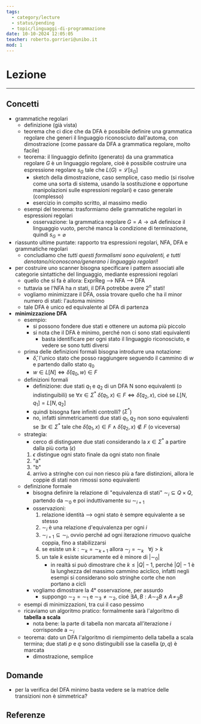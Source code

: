 ```yaml
---
tags:
  - category/lecture
  - status/pending
  - topic/linguaggi-di-programmazione
date: 10-10-2024 12:05:05
teacher: roberto.gorrieri@unibo.it
mod: 1
---
```

# Lezione
---
## Concetti
- grammatiche regolari
	- definizione (già vista)
	- teorema che ci dice che da DFA è possibile definire una grammatica regolare che generi il linguaggio riconosciuto dall'automa, con dimostrazione (come passare da DFA a grammatica regolare, molto facile)
	- teorema: il linguaggio definito (generato) da una grammatica regolare $G$ è un linguaggio regolare, cioè è possibile costruire una espressione regolare $s_{G}$ tale che $L(G) = \mathscr{L}[s_{G}]$
		- sketch della dimostrazione, caso semplice, caso medio (si risolve come una sorta di sistema, usando la sostituzione e opportune manipolazioni sulle espressioni regolari) e caso generale (complesso)
		- esercizio in compito scritto, al massimo medio
	- esempi del teorema: trasformiamo delle grammatiche regolari in espressioni regolari
		- osservazione: la grammatica regolare $G = A \to aA$ definisce il linguaggio vuoto, perché manca la condizione di terminazione, quindi $s_{G} = \varnothing$
- riassunto ultime puntate: rapporto tra espressioni regolari, NFA, DFA e grammatiche regolari
	- concludiamo che _tutti questi formalismi sono equivalenti, e tutti denotano/riconoscono/generano i linguaggio regolari_!
- per costruire uno scanner bisogna specificare i pattern associati alle categorie sintattiche del linguaggio, mediante espressioni regolari
	- quello che si fa è allora: ExprReg --> NFA --> DFA
	- tuttavia se l'NFA ha $n$ stati, il DFA potrebbe avere $2^{n}$ stati!
	- vogliamo minimizzare il DFA, ossia trovare quello che ha il minor numero di stati: l'automa minimo
	- tale DFA è unico ed equivalente al DFA di partenza
- **minimizzazione DFA**
	- esempio:
		- si possono fondere due stati e ottenere un automa più piccolo
		- si nota che il DFA è minimo, perché non ci sono stati equivalenti
			- basta identificare per ogni stato il linguaggio riconosciuto, e vedere se sono tutti diversi
	- prima delle definizioni formali bisogna introdurre una notazione:
		- $\hat{\delta}$, l'unico stato che posso raggiungere seguendo il cammino di $w$ e partendo dallo stato $q_{0}$
		- $w \in L[N] \iff \hat{\delta}(q_{0}, w) \in F$
	- definizioni formali
		- definizione: due stati $q_{1}$ e $q_{2}$ di un DFA N sono equivalenti (o indistinguibili) se $\forall x \in \Sigma^{*}$ $\hat{\delta}(q_{1}, x) \in F \iff \hat{\delta}(q_{2}, x)$, cioé se $L[N, q_{1}] = L[N, q_{2}]$
		- quindi bisogna fare infiniti controlli? ($\Sigma^{*}$)
		- no, infatti simmetricamenti due stati $q_{1}, q_{2}$ non sono equivalenti se $\exists x \in \Sigma^{*}$ tale che $\hat\delta(q_{1}, x) \in F \land \hat{\delta}(q_{2}, x) \notin F$ (o viceversa)
	- strategia:
		- cerco di distinguere due stati considerando la $x \in \Sigma^{*}$ a partire dalla più corta ($\epsilon$)
		1. $\epsilon$ distingue ogni stato finale da ogni stato non finale
		2. "a"
		3. "b"
		4. arrivo a stringhe con cui non riesco più a fare distinzioni, allora le coppie di stati non rimossi sono equivalenti
	- definizione formale
		- bisogna definire la relazione di "equivalenza di stati" $\sim_{i} \subseteq Q \times Q$, partendo da $\sim_{0}$ e poi induttivamente su $\sim_{i+1}$
		- osservazioni:
			1. relazione identità --> ogni stato è sempre equivalente a se stesso
			2. $\sim_{i}$ è una relazione d'equivalenza per ogni $i$
			3. $\sim_{i+1} \subseteq \sim_{i}$, ovvio perché ad ogni iterazione rimuovo qualche coppia, fino a stabilizzarsi
			4. se esiste un $k: \sim_{k} = \sim_{k+1}$ allora $\sim_{j} = \sim_{k} \ \ \ \forall j > k$
			5. un tale $k$ esiste sicuramente ed è minore di $|\sim_{0}|$
				- in realtà si può dimostrare che $k \leq |Q| - 1$, perché $|Q| - 1$ è la lunghezza del massimo cammino aciclico, infatti negli esempi si considerano solo stringhe corte che non portano a cicli
		- vogliamo dimostrare la 4° osservazione, per assurdo
			- suppongo $\sim_{2} = \sim_{1}$ e $\sim_{3} \neq \sim_{2}$, cioé $\exists A, B : A \sim_{2} B \land A \not \sim_{3} B$
	- esempi di minimizzazioni, tra cui il caso pessimo
	- ricaviamo un algoritmo pratico: formalmente sarà l'algoritmo di **tabella a scala**
		- nota bene: la parte di tabella non marcata all'iterazione $i$ corrisponde a $\sim_{i}$
	- teorema: dato un DFA l'algoritmo di riempimento della tabella a scala termina; due stati $p$ e $q$ sono distinguibili sse la casella $(p, q)$ è marcata
		- dimostrazione, semplice

## Domande
- per la verifica del DFA minimo basta vedere se la matrice delle transizioni non è simmetrica?

## Referenze
